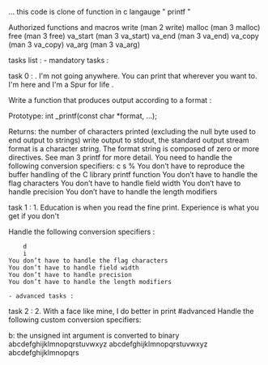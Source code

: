 ...
this code is clone of function in c langauge " printf " 

Authorized functions and macros
write (man 2 write)
malloc (man 3 malloc)
free (man 3 free)
va_start (man 3 va_start)
va_end (man 3 va_end)
va_copy (man 3 va_copy)
va_arg (man 3 va_arg)

tasks list :
	- mandatory tasks : 

task 0 : . I'm not going anywhere. You can print that wherever you want to. I'm here and I'm a Spur for life .

Write a function that produces output according to a format :

Prototype: int _printf(const char *format, ...);

Returns: the number of characters printed (excluding the null byte used to end output to strings)
write output to stdout, the standard output stream 
format is a character string. The format string is composed of zero or more directives. See man 3 printf for 	more detail. You need to handle the following conversion specifiers:
		c
		s
		%
	You don’t have to reproduce the buffer handling of the C library printf function
	You don’t have to handle the flag characters
	You don’t have to handle field width
	You don’t have to handle precision
	You don’t have to handle the length modifiers


task 1 : 1. Education is when you read the fine print. Experience is what you get if you don't

Handle the following conversion specifiers :

		d
		i
	You don’t have to handle the flag characters
	You don’t have to handle field width
	You don’t have to handle precision
	You don’t have to handle the length modifiers

	- advanced tasks : 


task 2 : 2. With a face like mine, I do better in print
#advanced
Handle the following custom conversion specifiers:

b: the unsigned int argument is converted to binary
abcdefghijklmnopqrstuvwxyz
abcdefghijklmnopqrstuvwxyz
abcdefghijklmnopqrs
